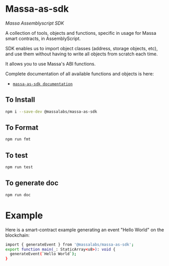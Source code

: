 # Massa-as-sdk

_Massa Assemblyscript SDK_

A collection of tools, objects and functions, specific in usage for Massa smart contracts, in AssemblyScript. 

SDK enables us to import object classes (address, storage objects, etc), and use them without having to write all objects from scratch each time.

It allows you to use Massa's ABI functions.

Complete documentation of all available functions and objects is here: 

- [`massa-as-sdk documentation`](https://as-sdk.docs.massa.net)

## To Install
```sh
npm i --save-dev @massalabs/massa-as-sdk
```
## To Format
```sh
npm run fmt
```

## To test
```sh
npm run test
```

## To generate doc
```sh
npm run doc
```

# Example

Here is a smart-contract example generating an event "Hello World" on the blockchain:

```sh
import { generateEvent } from '@massalabs/massa-as-sdk';
export function main(_: StaticArray<u8>): void {
  generateEvent(`Hello World`);
}
```